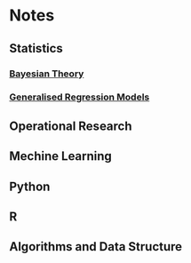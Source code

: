# Notes

## Statistics

### [Bayesian Theory](/Bayesian%20Theory/overview.md)

### [Generalised Regression Models](/Generalized%20Regression%20Models/overview.md)

## Operational Research

## Mechine Learning

## Python

## R

## Algorithms and Data Structure
